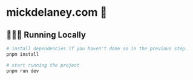 # mickdelaney.com 📄

## 👨🏻‍💻 Running Locally

```bash
# install dependencies if you haven't done so in the previous step.
pnpm install

# start running the project
pnpm run dev
```